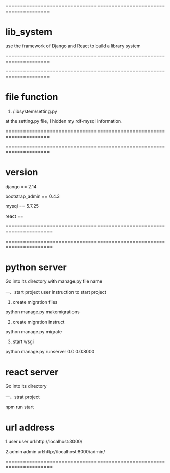 =====================================================================
# lib_system
use the framework of Django and React to build a library system

=====================================================================

=====================================================================
# file function
1. /libsystem/setting.py

at the setting.py file, I hidden my rdf-mysql information.

=====================================================================

=====================================================================
# version
django == 2.14

bootstrap_admin == 0.4.3

mysql == 5.7.25

react == 

======================================================================

======================================================================
# python server
Go into its directory with manage.py file name

一、start project
user instruction to start project

1. create migration files

python manage.py makemigrations

2. create migration instruct

python manage.py migrate

3. start wsgi

python manage.py runserver 0.0.0.0:8000

# react server
Go into its directory

一、strat project

npm run start

# url address
1.user
user url:http://localhost:3000/

2.admin
admin url:http://localhost:8000/admin/

======================================================================
